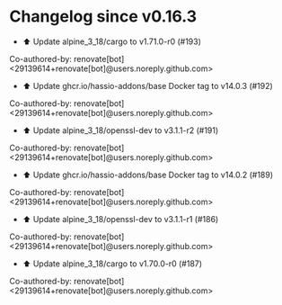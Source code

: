 # Changelog since v0.16.3
- ⬆️ Update alpine_3_18/cargo to v1.71.0-r0 (#193)

Co-authored-by: renovate[bot] <29139614+renovate[bot]@users.noreply.github.com> 
- ⬆️ Update ghcr.io/hassio-addons/base Docker tag to v14.0.3 (#192)

Co-authored-by: renovate[bot] <29139614+renovate[bot]@users.noreply.github.com> 
- ⬆️ Update alpine_3_18/openssl-dev to v3.1.1-r2 (#191)

Co-authored-by: renovate[bot] <29139614+renovate[bot]@users.noreply.github.com> 
- ⬆️ Update ghcr.io/hassio-addons/base Docker tag to v14.0.2 (#189)

Co-authored-by: renovate[bot] <29139614+renovate[bot]@users.noreply.github.com> 
- ⬆️ Update alpine_3_18/openssl-dev to v3.1.1-r1 (#186)

Co-authored-by: renovate[bot] <29139614+renovate[bot]@users.noreply.github.com> 
- ⬆️ Update alpine_3_18/cargo to v1.70.0-r0 (#187)

Co-authored-by: renovate[bot] <29139614+renovate[bot]@users.noreply.github.com> 
